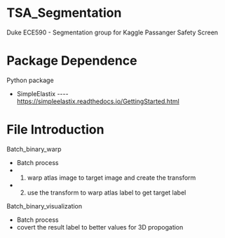 # TSA_Segmentation
Duke ECE590 - Segmentation group for Kaggle Passanger Safety Screen 

# Package Dependence
Python package 
 - SimpleElastix
 ---- https://simpleelastix.readthedocs.io/GettingStarted.html

# File Introduction
Batch_binary_warp
- Batch process
- 1. warp atlas image to target image and create the transform
- 2. use the transform to warp atlas label to get target label

Batch_binary_visualization
- Batch process
- covert the result label to better values for 3D propogation 
